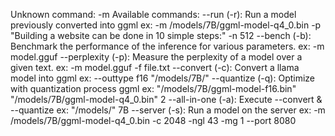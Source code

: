 Unknown command: -m
Available commands: 
  --run (-r): Run a model previously converted into ggml
              ex: -m /models/7B/ggml-model-q4_0.bin -p "Building a website can be done in 10 simple steps:" -n 512
  --bench (-b): Benchmark the performance of the inference for various parameters.
              ex: -m model.gguf
  --perplexity (-p): Measure the perplexity of a model over a given text.
              ex: -m model.gguf -f file.txt
  --convert (-c): Convert a llama model into ggml
              ex: --outtype f16 "/models/7B/" 
  --quantize (-q): Optimize with quantization process ggml
              ex: "/models/7B/ggml-model-f16.bin" "/models/7B/ggml-model-q4_0.bin" 2
  --all-in-one (-a): Execute --convert & --quantize
              ex: "/models/" 7B
  --server (-s): Run a model on the server
              ex: -m /models/7B/ggml-model-q4_0.bin -c 2048 -ngl 43 -mg 1 --port 8080
